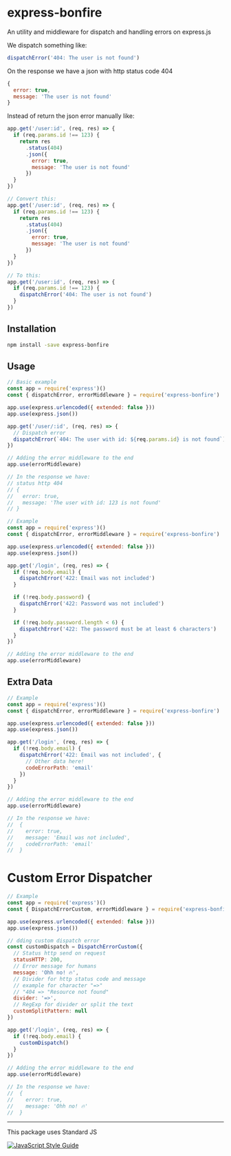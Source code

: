# express-bonfire

An utility and middleware for dispatch and handling errors on express.js

We dispatch something like:
```javascript
dispatchError('404: The user is not found')
```
On the response we have a json with http status code 404
```javascript
{
  error: true,
  message: 'The user is not found'
}
```

Instead of return the json error manually like:

```javascript
app.get('/user:id', (req, res) => {
  if (req.params.id !== 123) {
    return res
      .status(404)
      .json({
        error: true,
        message: 'The user is not found'
      })
  }
})
```

```javascript
// Convert this:
app.get('/user:id', (req, res) => {
  if (req.params.id !== 123) {
    return res
      .status(404)
      .json({
        error: true,
        message: 'The user is not found'
      })
  }
})

// To this:
app.get('/user:id', (req, res) => {
  if (req.params.id !== 123) {
    dispatchError('404: The user is not found')
  }
})
```

## Installation

```bash
npm install -save express-bonfire
```

## Usage

```javascript
// Basic example
const app = require('express')()
const { dispatchError, errorMiddleware } = require('express-bonfire')

app.use(express.urlencoded({ extended: false }))
app.use(express.json())

app.get('/user/:id', (req, res) => {
  // Dispatch error
  dispatchError(`404: The user with id: ${req.params.id} is not found`)
})

// Adding the error middleware to the end
app.use(errorMiddleware)

// In the response we have:
// status http 404 
// {
//   error: true,
//   message: 'The user with id: 123 is not found'
// }
```

```javascript
// Example
const app = require('express')()
const { dispatchError, errorMiddleware } = require('express-bonfire')

app.use(express.urlencoded({ extended: false }))
app.use(express.json())

app.get('/login', (req, res) => {
  if (!req.body.email) {
    dispatchError('422: Email was not included')
  }

  if (!req.body.password) {
    dispatchError('422: Password was not included')
  }

  if (!req.body.password.length < 6) {
    dispatchError('422: The password must be at least 6 characters')
  }
})

// Adding the error middleware to the end
app.use(errorMiddleware)
```

## Extra Data

```javascript
// Example
const app = require('express')()
const { dispatchError, errorMiddleware } = require('express-bonfire')

app.use(express.urlencoded({ extended: false }))
app.use(express.json())

app.get('/login', (req, res) => {
  if (!req.body.email) {
    dispatchError('422: Email was not included', {
      // Other data here!
      codeErrorPath: 'email'
    })
  }
})

// Adding the error middleware to the end
app.use(errorMiddleware)

// In the response we have:
//  {
//    error: true,
//    message: 'Email was not included',
//    codeErrorPath: 'email'
//  }
```
# Custom Error Dispatcher
```javascript
// Example
const app = require('express')()
const { DispatchErrorCustom, errorMiddleware } = require('express-bonfire')

app.use(express.urlencoded({ extended: false }))
app.use(express.json())

// dding custom dispatch error
const customDispatch = DispatchErrorCustom({
  // Status http send on request
  statusHTTP: 200,
  // Error message for humans
  message: 'Ohh no! 🔥',
  // Divider for http status code and message
  // example for character "=>"
  // "404 => "Resource not found"
  divider: '=>',
  // RegExp for divider or split the text
  customSplitPattern: null
})

app.get('/login', (req, res) => {
  if (!req.body.email) {
    customDispatch()
  }
})

// Adding the error middleware to the end
app.use(errorMiddleware)

// In the response we have:
//  {
//    error: true,
//    message: 'Ohh no! 🔥'
//  }
```
-----

This package uses Standard JS

[![JavaScript Style Guide](https://cdn.rawgit.com/standard/standard/master/badge.svg)](https://github.com/standard/standard)
